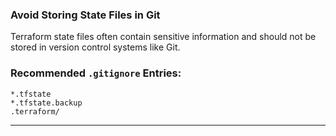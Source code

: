 ### Avoid Storing State Files in Git
Terraform state files often contain sensitive information and should not be stored in version control systems like Git.

### Recommended `.gitignore` Entries:
```plaintext
*.tfstate
*.tfstate.backup
.terraform/
```

---
